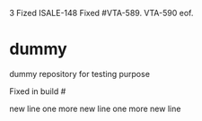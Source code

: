 3
Fized ISALE-148 Fixed #VTA-589.
VTA-590 eof.


dummy
=====

dummy repository for testing purpose

Fixed in build #

new line
one more new line 
one more new line 